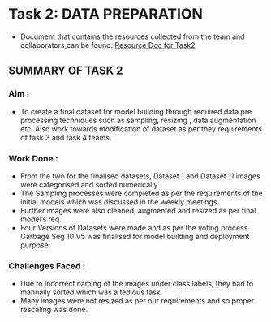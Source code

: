 # Task 2: DATA PREPARATION
- Document that contains the resources collected from the team and collaborators,can be found: [Resource Doc for 
Task2](https://docs.google.com/document/d/1hX71wgn5pUTb7d520zBXIliD_wqkT2oh9h5YQxJj848/edit?usp=sharing)

## SUMMARY OF TASK 2

### **Aim** :
 - To create a final dataset for model building through required data pre processing techniques such as sampling, resizing , data augmentation etc. Also work towards modification of dataset as per they requirements of task 3 and task 4 teams. 

### **Work Done** :
- From the two for the finalised datasets, Dataset 1 and Dataset 11 images were categorised and sorted numerically.
- The Sampling processes were completed as per the requirements of the initial models which was discussed in the weekly meetings.
- Further images were also cleaned, augmented  and resized as per final model’s req.
- Four Versions of Datasets were made and as per the voting process Garbage Seg 10 V5 was finalised for model building and deployment purpose. 


### **Challenges Faced** :
- Due to Incorrect naming of the images under class labels, they had to manually sorted which was a tedious task.
- Many images were not resized as per our requirements and so proper rescaling was done.

